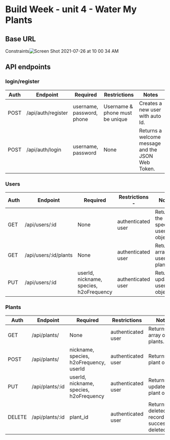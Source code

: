 
#  Build Week - unit 4 - Water My Plants

## Base URL


Constraints![Screen Shot 2021-07-26 at 10 00 34 AM](https://user-images.githubusercontent.com/55516943/127029756-2811251c-19a3-4d4a-ac69-b88cd7dde316.png)


## API endpoints

### login/register

| Auth | Endpoint           | Required                  | Restrictions | Notes                                             |
| -----| ------------------ | --------------------------| -------------| ------------------------------------------------- |
| POST | /api/auth/register | username, password, phone | Username & phone must be unique| Creates a new user with auto Id.|
| POST | /api/auth/login    | username, password        | None         | Returns a welcome message and the JSON Web Token. |


### Users

| Auth | Endpoint              | Required            | Restrictions      -| Notes                                    |
| -----| --------------------- | --------------------| -------------------|------------------------------------------|
| GET  | /api/users/:id        | None                | authenticated user | Returns the specified user object.        |
| GET  | /api/users/:id/plants | None                | authenticated user | Returns array of users plants.           |
| PUT  | /api/users/:id        | userId, nickname, species, h2oFrequency  | authenticated user |  Returns updated user object.|


### Plants

| Auth   | Endpoint        | Required            | Restrictions          | Notes                                       |
| -------| --------------- | --------------------| ----------------------| ------------------------------------------- |
| GET    | /api/plants/    | None                | authenticated user    |  Returns array of All plants.               |
| POST   | /api/plants/    | nickname, species, h2oFrequency, userId | authenticated user        | Returns new plant object. |
| PUT    | /api/plants/:id | userId, nickname, species, h2oFrequency | authenticated user        | Returns updated plant object.  |
| DELETE | /api/plants/:id | plant_id            | authenticated user | Returns deleted record if successfully deleted. |




